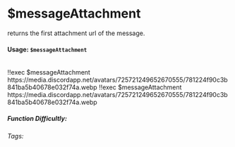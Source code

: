 # $messageAttachment
returns the first attachment url of the message.

#### Usage: `$messageAttachment`

<br/>
<discord-messages>
	<discord-message :bot="false" role-color="#ffcc9a" author="Member">
		!!exec $messageAttachment https://media.discordapp.net/avatars/725721249652670555/781224f90c3b841ba5b40678e032f74a.webp
	</discord-message>
	<discord-message :bot="true" role-color="#0099ff" author="Custom Command" avatar="https://media.discordapp.net/avatars/725721249652670555/781224f90c3b841ba5b40678e032f74a.webp">
		!!exec $messageAttachment https://media.discordapp.net/avatars/725721249652670555/781224f90c3b841ba5b40678e032f74a.webp
	</discord-message>
</discord-messages>

##### Function Difficultly: <Badge  type="tip" text="Easy" vertical="middle" /> 
###### Tags: <Badge  type="tip" text="Attachment" vertical="middle" /> <Badge  type="tip" text="message" vertical="middle" />